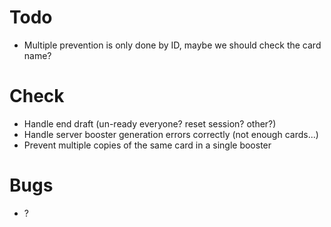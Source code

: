 # Todo
 * Multiple prevention is only done by ID, maybe we should check the card name?
 
# Check
 * Handle end draft (un-ready everyone? reset session? other?)
 * Handle server booster generation errors correctly (not enough cards...)
 * Prevent multiple copies of the same card in a single booster
 
# Bugs
 * ?